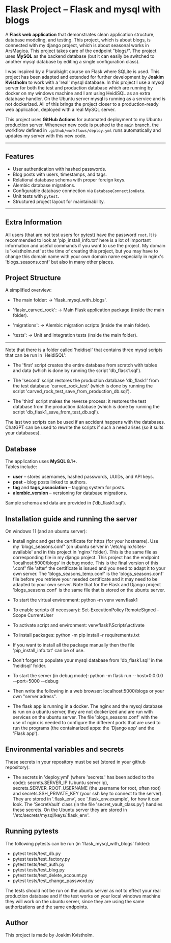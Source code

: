 
# Flask Project – Flask and mysql with blogs

A **Flask web application** that demonstrates clean application structure, database modeling, and testing. This project, which is about blogs, is connected with my django project, which is about seasonal works in ArsMagica. This project takes care of the endpoint "blogs/". The project uses **MySQL** as the backend database (but it can easily be switched to another mysql database by editing a single configuration class).

I was inspired by a Pluralsight course on Flask where SQLite is used. This project has been adapted and extended for further development by **Joakim Kvistholm** to work with a 'real' mysql database. In this project I use a mysql server for both the test and production database which are running by docker on my windows machine and I am using HeidiSQL as an extra database handler. On the Ubuntu server mysql is running as a service and is not dockerized. All of this brings the project closer to a production-ready web application, deployed with a real MySQL server.  

This project uses **GitHub Actions** for automated deployment to my Ubuntu production server. Whenever new code is pushed to the `main` branch, the workflow defined in `.github/workflows/deploy.yml` runs automatically and updates my server with this new code.
  
---

## Features  

- User authentication with hashed passwords.  
- Blog posts with users, timestamps, and tags.  
- Relational database schema with proper foreign keys.  
- Alembic database migrations.  
- Configurable database connection via `DatabaseConnectionData`.  
- Unit tests with `pytest`.  
- Structured project layout for maintainability.  

---

## Extra Information

All users (that are not test users for pytest) have the password `root`. It is recommended to look at 'pip_install_info.txt' here is a lot of important information and useful commands if you want to use the project. My domain is 'kvistholm.net' at the time of creating this project, but you may have to change this domain name with your own domain name especially in nginx's 'blogs_seasons.conf' but also in many other places.

## Project Structure  

A simplified overview:

- The main folder: -> 'flask_mysql_with_blogs'.

- 'flaskr_carved_rock': -> Main Flask application package (inside the main folder).

- 'migrations': -> Alembic migration scripts (inside the main folder).

- 'tests': -> Unit and integration tests (inside the main folder).

---

Note that there is a folder called 'heidisql' that contains three mysql scripts that can be run in 'HeidiSQL':

 - The 'first' script creates the entire database from scratch with tables and data (which is done by running the script 'db_flask1.sql').

 - The 'second' script restores the production database 'db_flask1' from the test database 'carved_rock_test' (which is done by running the script 'carved_rock_test_save_from_production_db.sql').

- The 'third' script makes the reverse process: it restores the test database from the production database (which is done by running the script 'db_flask1_save_from_test_db.sql').

The last two scripts can be used if an accident happens with the databases. ChatGPT can be used to rewrite the scripts if such a need arises (so it suits your databases).

## Database  

The application uses **MySQL 8.1+**.  
Tables include:  

- **user** – stores usernames, hashed passwords, UUIDs, and API keys.  
- **post** – blog posts linked to authors.  
- **tag** and **tags_association** – tagging system for posts.  
- **alembic_version** – versioning for database migrations.  

Sample schema and data are provided in ('db_flask1.sql').

## Installation guide and running the server

On windows 11 (and an ubuntu server):

- Install nginx and get the certificate for https (for your hostname). Use my 'blogs_seasons.conf' (on ubuntu server in '/etc/nginx/sites-available' and in this project in 'nginx' folder). This is the same file as corresponding file in my django project. This project has the endpoint 'localhost:5000/blogs' in debug mode. This is the final version of this '.conf' file 'after' the certificate is issued and you need to adapt it to your own server. The 'blogs_seasons_temp.conf' is the 'blogs_seasons.conf' file before you retrieve your needed certificate and it may need to be adapted to your own server. Note that for the Flask and Django project 'blogs_seasons.conf' is the same file that is stored on the ubuntu server. 

- To start the virtual environment: python -m venv venvflask1

- To enable scripts (if necessary): Set-ExecutionPolicy RemoteSigned -Scope CurrentUser

- To activate script and environment: venvflask1\Scripts\activate

- To install packages: python -m pip install -r requirements.txt

- If you want to install all the package manually then the file 'pip_install_info.txt' can be of use. 

- Don't forget to populate your mysql database from 'db_flask1.sql' in the 'heidisql' folder.

- To start the server (in debug mode): python -m flask run --host=0.0.0.0 --port=5000 --debug

- Then write the following in a web browser: localhost:5000/blogs or your own "server adress".

- The flask app is running in a docker. The nginx and the mysql database is run on a ubuntu server, they are not dockerized and are run with services on the ubuntu server. The file 'blogs_seasons.conf' with the use of nginx is needed to configure the different ports that are used to run the programs (the containarized apps: the 'Django app' and the 'Flask app').

## Environmental variables and secrets

These secrets in your repository must be set (stored in your github repository):
- The secrets in 'deploy.yml' (where 'secrets.' has been added to the code): secrets.SERVER_IP (Ubuntu server ip), secrets.SERVER_ROOT_USERNAME (the username for root, often root) and secrets.SSH_PRIVATE_KEY (your ssh key to connect to the server). They are stored in '.flask_env', see '.flask_env.example', for how it can look. The 'SecretVault' class (in the file 'secret_vault_class.py') handles these secrets. On the Ubuntu server they are stored in '/etc/secrets/mysql/keys/.flask_env'.

## Running pytests

The following pytests can be run (in 'flask_mysql_with_blogs' folder):

- pytest tests/test_db.py
- pytest tests/test_factory.py
- pytest tests/test_auth.py
- pytest tests/test_blog.py
- pytest tests/test_delete_account.py
- pytest tests/test_change_password.py

The tests should not be run on the ubuntu server as not to effect your real production database and if the test works on your local windows machine they will work on the ubuntu server, since they are using the same authorizations and the same endpoints.

## Author

This project is made by Joakim Kvistholm.
